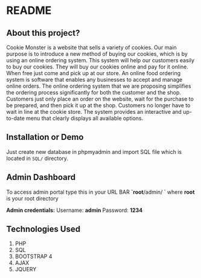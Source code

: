 # README

## About this project?

Cookie Monster is a website that sells a variety of cookies. Our main purpose is to introduce a new method of buying our cookies, which is by using an online ordering system. This system will help our customers easily to buy our cookies. They will buy our cookies online and pay for it online. When free just come and pick up at our store. 
An online food ordering system is software that enables any businesses to accept and manage online orders. The online ordering system that we are proposing simplifies the ordering process significantly for both the customer and the shop. Customers just only place an order on the website, wait for the purchase to be prepared, and then pick it up at the shop. Customers no longer have to wait in line at the cookie store. The system provides an interactive and up-to-date menu that clearly displays all available options.



## Installation or Demo

Just create new database in phpmyadmin and import SQL file which is located in `SQL/` directory. 

## Admin Dashboard

To access admin portal type this in your URL BAR **\`root**/admin/ \`  where **root** is your root directory

 **Admin credentials:** Username: **admin** Password: **1234**

## Technologies Used

1. PHP
2. SQL
3. BOOTSTRAP 4
4. AJAX
5. JQUERY



